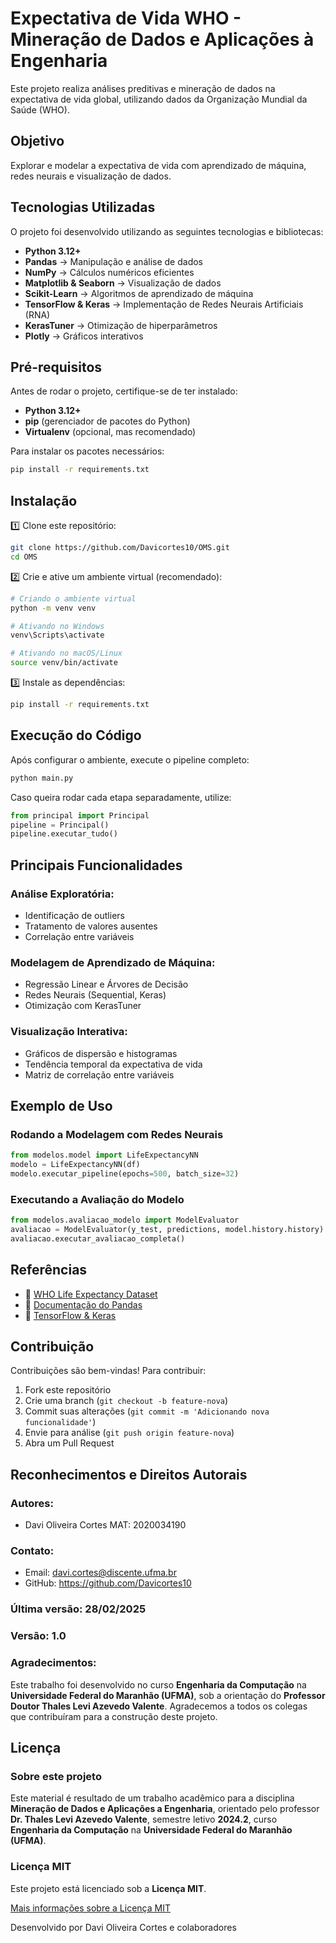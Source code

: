 # Expectativa de Vida WHO - Mineração de Dados e Aplicações à Engenharia

Este projeto realiza análises preditivas e mineração de dados na expectativa de vida global, utilizando dados da Organização Mundial da Saúde (WHO).

## Objetivo
Explorar e modelar a expectativa de vida com aprendizado de máquina, redes neurais e visualização de dados.

## Tecnologias Utilizadas
O projeto foi desenvolvido utilizando as seguintes tecnologias e bibliotecas:

- **Python 3.12+**
- **Pandas** → Manipulação e análise de dados
- **NumPy** → Cálculos numéricos eficientes
- **Matplotlib & Seaborn** → Visualização de dados
- **Scikit-Learn** → Algoritmos de aprendizado de máquina
- **TensorFlow & Keras** → Implementação de Redes Neurais Artificiais (RNA)
- **KerasTuner** → Otimização de hiperparâmetros
- **Plotly** → Gráficos interativos

## Pré-requisitos
Antes de rodar o projeto, certifique-se de ter instalado:

- **Python 3.12+**
- **pip** (gerenciador de pacotes do Python)
- **Virtualenv** (opcional, mas recomendado)

Para instalar os pacotes necessários:

```bash
pip install -r requirements.txt
```

## Instalação

1️⃣ Clone este repositório:

```bash
git clone https://github.com/Davicortes10/OMS.git
cd OMS
```

2️⃣ Crie e ative um ambiente virtual (recomendado):

```bash
# Criando o ambiente virtual
python -m venv venv

# Ativando no Windows
venv\Scripts\activate

# Ativando no macOS/Linux
source venv/bin/activate
```

3️⃣ Instale as dependências:

```bash
pip install -r requirements.txt
```

## Execução do Código

Após configurar o ambiente, execute o pipeline completo:

```bash
python main.py
```

Caso queira rodar cada etapa separadamente, utilize:

```python
from principal import Principal
pipeline = Principal()
pipeline.executar_tudo()
```



## Principais Funcionalidades

### Análise Exploratória:
- Identificação de outliers 
- Tratamento de valores ausentes
- Correlação entre variáveis 

### Modelagem de Aprendizado de Máquina:
- Regressão Linear e Árvores de Decisão
- Redes Neurais (Sequential, Keras)
- Otimização com KerasTuner

### Visualização Interativa:
- Gráficos de dispersão e histogramas
- Tendência temporal da expectativa de vida
- Matriz de correlação entre variáveis

## Exemplo de Uso

### Rodando a Modelagem com Redes Neurais

```python
from modelos.model import LifeExpectancyNN
modelo = LifeExpectancyNN(df)
modelo.executar_pipeline(epochs=500, batch_size=32)
```

### Executando a Avaliação do Modelo

```python
from modelos.avaliacao_modelo import ModelEvaluator
avaliacao = ModelEvaluator(y_test, predictions, model.history.history)
avaliacao.executar_avaliacao_completa()
```

## Referências

- 📄 [WHO Life Expectancy Dataset](https://www.kaggle.com/datasets/kumarajarshi/life-expectancy-who)
- 📘 [Documentação do Pandas](https://pandas.pydata.org/)
- 📘 [TensorFlow & Keras](https://www.tensorflow.org/)

## Contribuição

Contribuições são bem-vindas! Para contribuir:

1. Fork este repositório
2. Crie uma branch (`git checkout -b feature-nova`)
3. Commit suas alterações (`git commit -m 'Adicionando nova funcionalidade'`)
4. Envie para análise (`git push origin feature-nova`)
5. Abra um Pull Request

## Reconhecimentos e Direitos Autorais

### Autores:
- Davi Oliveira Cortes MAT: 2020034190

### Contato:
- Email: davi.cortes@discente.ufma.br
- GitHub: https://github.com/Davicortes10

### Última versão: 28/02/2025
### Versão: 1.0

### Agradecimentos:
Este trabalho foi desenvolvido no curso **Engenharia da Computação** na **Universidade Federal do Maranhão (UFMA)**, sob a orientação do **Professor Doutor Thales Levi Azevedo Valente**. Agradecemos a todos os colegas que contribuíram para a construção deste projeto.

## Licença

### Sobre este projeto
Este material é resultado de um trabalho acadêmico para a disciplina **Mineração de Dados e Aplicações a Engenharia**, orientado pelo professor **Dr. Thales Levi Azevedo Valente**, semestre letivo **2024.2**, curso **Engenharia da Computação** na **Universidade Federal do Maranhão (UFMA)**.

### Licença MIT
Este projeto está licenciado sob a **Licença MIT**.

 [Mais informações sobre a Licença MIT](https://opensource.org/licenses/MIT)

 Desenvolvido por Davi Oliveira Cortes e colaboradores 

